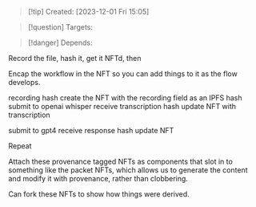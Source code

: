 
>[!tip] Created: [2023-12-01 Fri 15:05]

>[!question] Targets: 

>[!danger] Depends: 

Record the file, hash it, get it NFTd, then

Encap the workflow in the NFT so you can add things to it as the flow develops.

recording
hash
create the NFT with the recording field as an IPFS hash
submit to openai whisper
receive transcription
hash
update NFT with transcription

submit to gpt4
receive response
hash
update NFT

Repeat

Attach these provenance tagged NFTs as components that slot in to something like the packet NFTs, which allows us to generate the content and modify it with provenance, rather than clobbering.

Can fork these NFTs to show how things were derived.